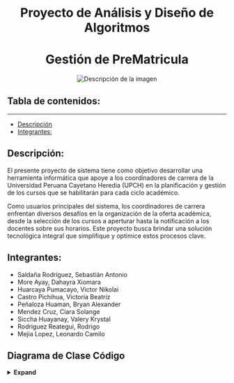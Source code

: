 <h1 align="center" id="title">Proyecto de Análisis y Diseño de Algoritmos
<h1 align="center" id="title">Gestión de PreMatricula</h1>

<div align="center">
  <img src="https://cdn.www.gob.pe/uploads/document/file/5540193/880238-logo-sme.png" alt="Descripción de la imagen">
</div>


## Tabla de contenidos:
---
- [Descripción](#Descripción)
- [Integrantes:](#Figma)

## Descripción:

El presente proyecto de sistema tiene como objetivo desarrollar una herramienta informática que apoye a los coordinadores de carrera de la Universidad Peruana Cayetano Heredia (UPCH) en la planificación y gestión de los cursos que se habilitarán para cada ciclo académico.

Como usuarios principales del sistema, los coordinadores de carrera enfrentan diversos desafíos en la organización de la oferta académica, desde la selección de los cursos a aperturar hasta la notificación a los docentes sobre sus horarios. Este proyecto busca brindar una solución tecnológica integral que simplifique y optimice estos procesos clave.


## Integrantes:
- Saldaña Rodríguez, Sebastián Antonio 
- More Ayay, Dahayra Xiomara 
- Huarcaya Pumacayo, Victor Nikolai
- Castro Pichihua, Victoria Beatriz 
- Peñaloza Huaman, Bryan Alexander
- Mendez Cruz, Ciara Solange
- Siccha Huayanay, Valery Krystal
- Rodriguez Reategui, Rodrigo
- Mejia Lopez, Leonardo Camilo




## Diagrama de Clase Código
<details><summary> <b>Expand</b> </summary>

``` shell
@startuml

class Curso {
    - nombre: String
    - ciclo: String
    - prerrequisito: String
}

class Salon {
    - nombre: String
    - capacidad: int
    - ubicacion: String
}

class Ambiente {
    - tipo: String
    - descripcion: String
}

class Alumno {
    - nombre: String
}

class Asignacion {
    - alumno: Alumno
    - curso: Curso
}

class Horario {
    - cursos: List<Curso>
    - num_horas: int
    - num_salones: int
    - requisitos: List<Requerimiento>
    + cromosoma_aleatorio(): int[]
    + fitness(): int
    + crossover(): (int[], int[])
    + mutacion(): int[]
    + poblacion_aleatoria(): int[]
    + fitness_poblacion(): int[]
    + optimizar_horarios(): (int[], int)
}

class Requerimiento {
    - curso: Curso
    - tipo_ambiente: String
}

class Login {
    - usuario: String
    - contraseña: String
    + autenticar(usuario: String, contraseña: String): boolean
}

class MultiApp {
    + apps: List<Application>
    + add_app(titulo: String, funcion: Function)
    + run()
}

interface Application {
    run()
}

Curso "1" -down-> "1..*" Alumno: asignado a
Asignacion "1" -- "1" Alumno: tiene
Asignacion "1" -- "1" Curso: tiene
Curso "1..*" -up-> "1" Salon: se realiza en
Curso "1" -right-> "1" Ambiente: requiere
Horario "1" -- "1..*" Curso: contiene
Horario "1" -- "1..*" Requerimiento: contiene
Requerimiento "1" -- "1" Curso: tiene
Requerimiento "1" -- "1" Ambiente: tiene
Login "1" -down-> "1" MultiApp: permite acceso

@enduml

```

